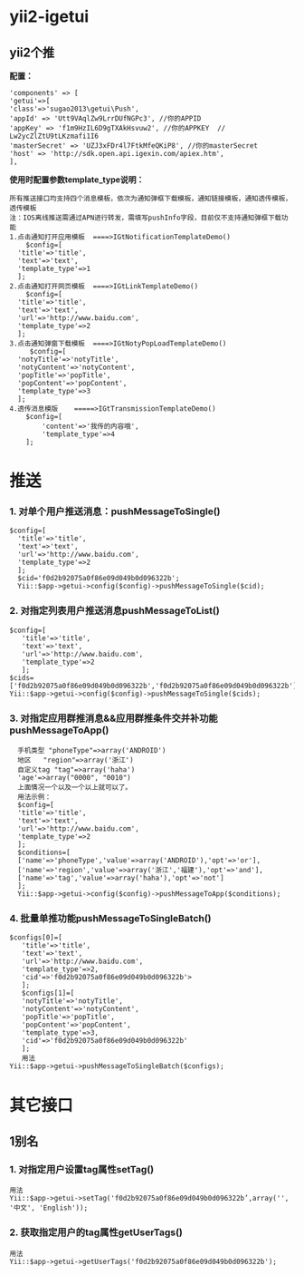 yii2-igetui
===
yii2个推
---
**配置：**

    'components' => [
    'getui'=>[
    'class'=>'sugao2013\getui\Push',
    'appId' => 'Utt9VAqlZw9LrrDUfNGPc3', //你的APPID
    'appKey' => 'f1m9HzIL6D9gTXAkHsvuw2', //你的APPKEY  //   Lw2ycZlZtU9tLKzmafi1I6
    'masterSecret' => 'UZJ3xFDr4l7FtkMfeQKiP8', //你的masterSecret
    'host' => 'http://sdk.open.api.igexin.com/apiex.htm',
    ],

**使用时配置参数template_type说明：**
    
    所有推送接口均支持四个消息模板，依次为通知弹框下载模板，通知链接模板，通知透传模板，透传模板
    注：IOS离线推送需通过APN进行转发，需填写pushInfo字段，目前仅不支持通知弹框下载功能
    1.点击通知打开应用模板  ====>IGtNotificationTemplateDemo()
        $config=[
      'title'=>'title',
      'text'=>'text',
      'template_type'=>1
      ];
    2.点击通知打开网页模板  ====>IGtLinkTemplateDemo()
        $config=[
      'title'=>'title',
      'text'=>'text',
      'url'=>'http://www.baidu.com',
      'template_type'=>2
      ];
    3.点击通知弹窗下载模板  ====>IGtNotyPopLoadTemplateDemo()
         $config=[
      'notyTitle'=>'notyTitle',
      'notyContent'=>'notyContent',
      'popTitle'=>'popTitle',
      'popContent'=>'popContent',
      'template_type'=>3
      ];
    4.透传消息模版    =====>IGtTransmissionTemplateDemo()
        $config=[
            'content'=>'我传的内容哦',
            'template_type'=>4
        ];

# 推送

### 1. 对单个用户推送消息：pushMessageToSingle()

    $config=[
      'title'=>'title',
      'text'=>'text',
      'url'=>'http://www.baidu.com',
      'template_type'=>2
      ]; 
      $cid='f0d2b92075a0f86e09d049b0d096322b'; 
      Yii::$app->getui->config($config)->pushMessageToSingle($cid);

### 2. 对指定列表用户推送消息pushMessageToList()
       
    $config=[
       'title'=>'title',
       'text'=>'text',
       'url'=>'http://www.baidu.com',
       'template_type'=>2
       ];
    $cids=['f0d2b92075a0f86e09d049b0d096322b','f0d2b92075a0f86e09d049b0d096322b'];
    Yii::$app->getui->config($config)->pushMessageToSingle($cids);

### 3. 对指定应用群推消息&&应用群推条件交并补功能pushMessageToApp()

      手机类型 "phoneType"=>array('ANDROID')
      地区   "region"=>array('浙江')
      自定义tag "tag"=>array('haha')
      'age'=>array("0000", "0010")
      上面情况一个以及一个以上就可以了。
      用法示例：
      $config=[
      'title'=>'title',
      'text'=>'text',
      'url'=>'http://www.baidu.com',
      'template_type'=>2
      ];
      $conditions=[
      ['name'=>'phoneType','value'=>array('ANDROID'),'opt'=>'or'],
      ['name'=>'region','value'=>array('浙江','福建'),'opt'=>'and'],
      ['name'=>'tag','value'=>array('haha'),'opt'=>'not']
      ];
      Yii::$app->getui->config($config)->pushMessageToApp($conditions);

### 4. 批量单推功能pushMessageToSingleBatch()

    $configs[0]=[
       'title'=>'title',
       'text'=>'text',
       'url'=>'http://www.baidu.com',
       'template_type'=>2,
       'cid'=>'f0d2b92075a0f86e09d049b0d096322b'>
       ];
       $configs[1]=[
       'notyTitle'=>'notyTitle',
       'notyContent'=>'notyContent',
       'popTitle'=>'popTitle',
       'popContent'=>'popContent',
       'template_type'=>3,
       'cid'=>'f0d2b92075a0f86e09d049b0d096322b'
       ];
       用法
    Yii::$app->getui->pushMessageToSingleBatch($configs);

# 其它接口

## 1别名

### 1. 对指定用户设置tag属性setTag()
    
    用法
    Yii::$app->getui->setTag('f0d2b92075a0f86e09d049b0d096322b’,array('', '中文', 'English'));

### 2. 获取指定用户的tag属性getUserTags()
    
    用法
    Yii::$app->getui->getUserTags('f0d2b92075a0f86e09d049b0d096322b');
